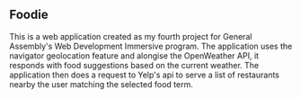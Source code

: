 ## Foodie

This is a web application created as my fourth project for General Assembly's Web Development Immersive program. The application uses the navigator geolocation feature and alongise the OpenWeather API, it responds with food suggestions based on the current weather. The application then does a request to Yelp's api to serve a list of restaurants nearby the user matching the selected food term.
